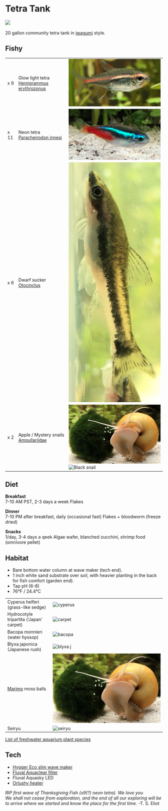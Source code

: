 # Tetra Tank

![](./aquarium/tetra_tank.png)

20 gallon community tetra tank in [iwagumi](https://duckduckgo.com/?q=iwagumi&iax=images&ia=images) style.  

## Fishy

||||
| --- | --- | --- |
|x 9 | Glow light tetra [Hemigrammus erythrozonus](https://en.wikipedia.org/wiki/Hemigrammus_erythrozonus) | ![Glowie](./aquarium/glowie.png) |
|x 11 | Neon tetra [Paracheirodon innesi](https://en.wikipedia.org/wiki/Neon_tetra) | ![Neon](./aquarium/neon.png) |
|x 6 | Dwarf sucker [Otocinclus](https://en.wikipedia.org/wiki/Otocinclus) | ![Oto](./aquarium/otocinclus.png) |
|x 2 | Apple / Mystery snails [Ampullariidae](https://en.wikipedia.org/wiki/Ampullariidae) | ![Gold snail](./aquarium/marimo.png) <br> ![Black snail](./aquarium/blackSnail.png)|

## Diet

**Breakfast**  
7-10 AM PST, 2-3 days a week
Flakes
 
**Dinner**  
7-10 PM after breakfast, daily (occasional fast)
Flakes + bloodworm (freeze dried)

**Snacks**  
1/day, 3-4 days a qeek
Algae wafer, blanched zucchini, shrimp food (omnivore pellet)


## Habitat

* Bare bottom water column at wave maker (tech end).
* 1 inch white sand substrate over soil, with heavier planting in the back for fish comfort (garden end).
* Tap pH (6-8)  
* 76°F / 24.4°C

|||
| --- | --- |
| Cyperus helferi (grass-like sedge) | ![cyperus](./aquarium/cyperus.png) |
| Hydrocotyle tripartita ('Japan' carpet) | ![carpet](./aquarium/tripartita.png) |
| Bacopa monnieri (water hyssop) | ![bacopa](./aquarium/bacopa.png) |
| Blyxa japonica (Japanese rush) | ![blyxa j](./aquarium/blyxa.png) |
| [Marimo](https://en.wikipedia.org/wiki/Marimo) moss balls | ![Marimo](./aquarium/marimo.png) |
| Seiryu | ![seiryu](hadouken.png) |

[List of freshwater aquarium plant species](https://en.wikipedia.org/wiki/List_of_freshwater_aquarium_plant_species)

## Tech
* [Hygger Eco slim wave maker](https://github.com/rsairu/howto/blob/main/hygger_eco_slim.md)
* [Fluval Aquaclear filter](https://github.com/rsairu/howto/blob/main/fluval_aquaclear_powerfilter.md)
* Fluval Aquasky LED
* [Orlushy heater](https://github.com/rsairu/howto/blob/main/orlushy_heater.md)

*RIP first wave of Thanksgiving Fish (x9(?) neon tetra). We love you*  
*We shall not cease from exploration, and the end of all our exploring will be to arrive where we started and know the place for the first time.* -T. S. Eliot
